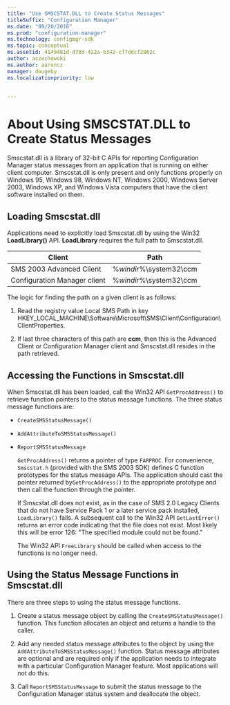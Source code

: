 ```yaml
---
title: "Use SMSCSTAT.DLL to Create Status Messages"
titleSuffix: "Configuration Manager"
ms.date: "09/20/2016"
ms.prod: "configuration-manager"
ms.technology: configmgr-sdk
ms.topic: conceptual
ms.assetid: 4149481d-d78d-422a-b342-cf7ddcf2962c
author: aczechowski
ms.author: aaroncz
manager: dougebyms.localizationpriority: low


---
```

# About Using SMSCSTAT.DLL to Create Status Messages
Smscstat.dll is a library of 32-bit C APIs for reporting Configuration Manager status messages from an application that is running on either client computer. Smscstat.dll is only present and only functions properly on Windows 95, Windows 98, Windows NT, Windows 2000, Windows Server 2003, Windows XP, and Windows Vista computers that have the client software installed on them.  

## Loading Smscstat.dll  
 Applications need to explicitly load Smscstat.dll by using the Win32 **LoadLibrary()** API. **LoadLibrary** requires the full path to Smscstat.dll.  

| Client | Path |
| ------ | ---- |
|SMS 2003 Advanced Client|%*windir*%\system32\ccm|  
|Configuration Manager client|%*windir*%\system32\ccm|  

 The logic for finding the path on a given client is as follows:  

1.  Read the registry value Local SMS Path in key HKEY_LOCAL_MACHINE\Software\Microsoft\SMS\Client\Configuration\ClientProperties.  

2.  If last three characters of this path are **ccm**, then this is the Advanced Client or Configuration Manager client and Smscstat.dll resides in the path retrieved.  

## Accessing the Functions in Smscstat.dll  
 When Smscstat.dll has been loaded, call the Win32 API `GetProcAddress()` to retrieve function pointers to the status message functions. The three status message functions are:  

- `CreateSMSStatusMessage()`  

- `AddAttributeToSMSStatusMessage()`  

- `ReportSMSStatusMessage`  

  `GetProcAddress()` returns a pointer of type `FARPROC`. For convenience, `Smscstat.h` (provided with the SMS 2003 SDK) defines C function prototypes for the status message APIs. The application should cast the pointer returned by`GetProcAddress()` to the appropriate prototype and then call the function through the pointer.  

  If Smscstat.dll does not exist, as in the case of SMS 2.0 Legacy Clients that do not have Service Pack 1 or a later service pack installed, `LoadLibrary()` fails. A subsequent call to the Win32 API `GetLastError()` returns an error code indicating that the file does not exist. Most likely this will be error 126: "The specified module could not be found."  

  The Win32 API `FreeLibrary` should be called when access to the functions is no longer need.  

## Using the Status Message Functions in Smscstat.dll  
 There are three steps to using the status message functions.  

1.  Create a status message object by calling the `CreateSMSStatusMessage()` function. This function allocates an object and returns a handle to the caller.  

2.  Add any needed status message attributes to the object by using the `AddAttributeToSMSStatusMessage()` function. Status message attributes are optional and are required only if the application needs to integrate with a particular Configuration Manager feature. Most applications will not do this.  

3.  Call `ReportSMSStatusMessage` to submit the status message to the Configuration Manager status system and deallocate the object.
